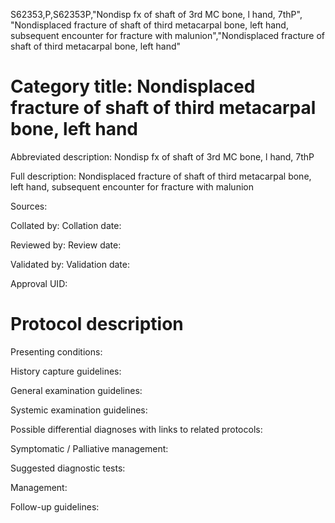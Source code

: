S62353,P,S62353P,"Nondisp fx of shaft of 3rd MC bone, l hand, 7thP", "Nondisplaced fracture of shaft of third metacarpal bone, left hand, subsequent encounter for fracture with malunion","Nondisplaced fracture of shaft of third metacarpal bone, left hand"
# Category title: Nondisplaced fracture of shaft of third metacarpal bone, left hand

Abbreviated description: Nondisp fx of shaft of 3rd MC bone, l hand, 7thP

Full description: Nondisplaced fracture of shaft of third metacarpal bone, left hand, subsequent encounter for fracture with malunion

Sources:

Collated by:
Collation date:

Reviewed by:
Review date:

Validated by:
Validation date:

Approval UID:

# Protocol description

Presenting conditions:

History capture guidelines:

General examination guidelines:

Systemic examination guidelines:

Possible differential diagnoses with links to related protocols:

Symptomatic / Palliative management:

Suggested diagnostic tests:

Management:

Follow-up guidelines:
